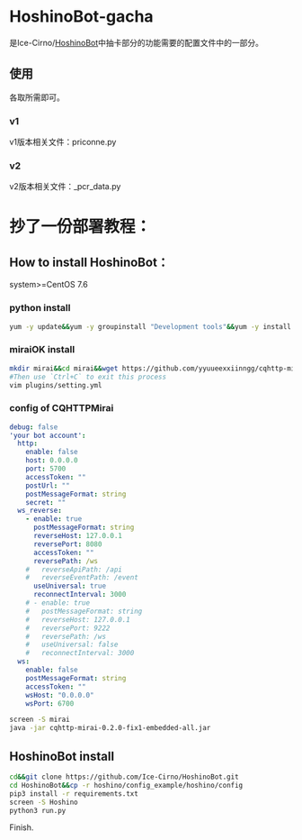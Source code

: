# HoshinoBot-gacha
是Ice-Cirno/[HoshinoBot](https://github.com/Ice-Cirno/HoshinoBot)中抽卡部分的功能需要的配置文件中的一部分。

## 使用

各取所需即可。

### v1

v1版本相关文件：priconne.py

### v2

v2版本相关文件：_pcr_data.py

# 抄了一份部署教程：

## How to install HoshinoBot：

system>=CentOS 7.6

### python install

```bash
yum -y update&&yum -y groupinstall "Development tools"&&yum -y install wget zlib-devel bzip2-devel openssl-devel ncurses-devel sqlite-devel readline-devel tk-devel gcc* libffi-devel make git java vim screen&&wget https://www.python.org/ftp/python/3.8.5/Python-3.8.5.tgz&&tar -zxvf Python-3.8.5.tgz&&cd Python-3.8.5&&./configure&&make&&make install&&pip3 install --upgrade pip&&cd
```

### miraiOK install

```bash
mkdir mirai&&cd mirai&&wget https://github.com/yyuueexxiinngg/cqhttp-mirai/releases/download/0.2.0/cqhttp-mirai-0.2.0-fix1-embedded-all.jar&&java -jar cqhttp-mirai-0.2.0-fix1-embedded-all.jar
#Then use `Ctrl+C` to exit this process
vim plugins/setting.yml
```

### config of CQHTTPMirai

```yml
debug: false
'your bot account':
  http:
    enable: false
    host: 0.0.0.0
    port: 5700
    accessToken: ""
    postUrl: ""
    postMessageFormat: string
    secret: ""
  ws_reverse:
    - enable: true
      postMessageFormat: string
      reverseHost: 127.0.0.1
      reversePort: 8080
      accessToken: ""
      reversePath: /ws
    #   reverseApiPath: /api
    #   reverseEventPath: /event
      useUniversal: true
      reconnectInterval: 3000
    # - enable: true
    #   postMessageFormat: string
    #   reverseHost: 127.0.0.1
    #   reversePort: 9222
    #   reversePath: /ws
    #   useUniversal: false
    #   reconnectInterval: 3000
  ws:
    enable: false
    postMessageFormat: string
    accessToken: ""
    wsHost: "0.0.0.0"
    wsPort: 6700

```

```bash
screen -S mirai
java -jar cqhttp-mirai-0.2.0-fix1-embedded-all.jar
```

## HoshinoBot install 
```bash
cd&&git clone https://github.com/Ice-Cirno/HoshinoBot.git
cd HoshinoBot&&cp -r hoshino/config_example/hoshino/config
pip3 install -r requirements.txt
screen -S Hoshino
python3 run.py
```

Finish.
